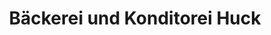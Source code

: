 ---
title: "Bäckerei und Konditorei Huck"
url: /frankfurt-am-main/baeckerei-und-konditorei-huck/
shop: Bäckerei
---